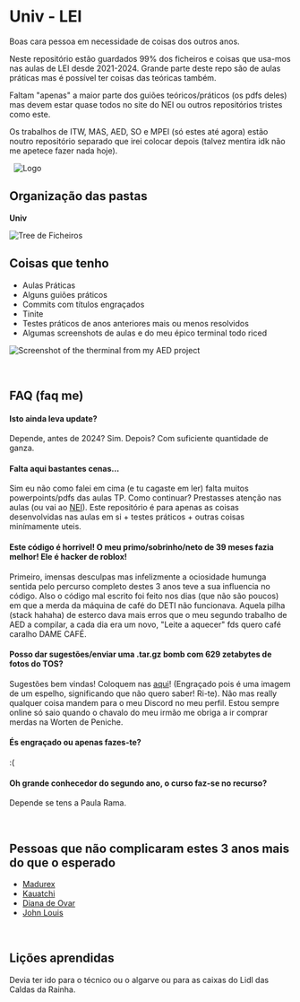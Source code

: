 
# Univ - LEI

Boas cara pessoa em necessidade de coisas dos outros anos.

Neste repositório estão guardados 99% dos ficheiros e coisas que usa-mos nas aulas de LEI desde 2021-2024.
Grande parte deste repo são de aulas práticas mas é possível ter coisas das teóricas também.

Faltam "apenas" a maior parte dos guiões teóricos/práticos (os pdfs deles) mas devem estar quase todos no site do NEI ou outros repositórios tristes como este.

Os trabalhos de ITW, MAS, AED, SO e MPEI (só estes até agora) estão noutro repositório separado que irei colocar depois (talvez mentira idk não me apetece fazer nada hoje).

&nbsp;
![Logo](https://i.imgur.com/hvZODXy.png)
&nbsp;


## Organização das pastas
**Univ**
<!---
&emsp;├── 2021-2022\
&emsp;│&emsp;├── Sem1\
&emsp;│&emsp;│&emsp;├── FP\
&emsp;│&emsp;│&emsp;├── ITW\
&emsp;│&emsp;│&emsp;└── MAS\
&emsp;│&emsp;└── Sem2\
&emsp;│&emsp; &emsp;├── IAC\
&emsp;│&emsp; &emsp;├── MSF\
&emsp;│&emsp; &emsp;└── POO\
&emsp;└── 2022-2023\
&emsp; &emsp;├── Sem1\
&emsp; &emsp;│&emsp;├── AED\
&emsp; &emsp;│&emsp;├── MPEI\
&emsp; &emsp;│&emsp;├── RS\
&emsp; &emsp;│&emsp;├── SM\
&emsp; &emsp;│&emsp;└── SO\
&emsp; &emsp;└── Sem2
-->
![Tree de Ficheiros](https://i.imgur.com/qebl0dL.png)
&nbsp;

## Coisas que tenho

- Aulas Práticas
- Alguns guiões práticos
- Commits com títulos engraçados
- Tinite
- Testes práticos de anos anteriores mais ou menos resolvidos
- Algumas screenshots de aulas e do meu épico terminal todo riced


![Screenshot of the therminal from my AED project](https://i.imgur.com/k3MN2OF.png)

&nbsp;

## FAQ (faq me)

#### Isto ainda leva update?
Depende, antes de 2024? Sim. Depois? Com suficiente quantidade de ganza.

#### Falta aqui bastantes cenas...
Sim eu não como falei em cima (e tu cagaste em ler) falta muitos powerpoints/pdfs das aulas TP. Como continuar? Prestasses atenção nas aulas (ou vai ao [NEI](https://nei.web.ua.pt/)).
Este repositório é para apenas as coisas desenvolvidas nas aulas em si + testes práticos + outras coisas minímamente uteis.

#### Este código é horrivel! O meu primo/sobrinho/neto de 39 meses fazia melhor! Ele é hacker de roblox!
Primeiro, imensas desculpas mas infelizmente a ociosidade humunga sentida pelo percurso completo destes 3 anos teve a sua influencia no código.
Also o código mal escrito foi feito nos dias (que não são poucos) em que a merda da máquina de café do DETI não funcionava. Aquela pilha (stack hahaha) de esterco dava mais erros que o meu segundo trabalho de AED a compilar, a cada dia era um novo, "Leite a aquecer" fds quero café caralho DAME CAFÉ.

#### Posso dar sugestões/enviar uma .tar.gz bomb com 629 zetabytes de fotos do TOS?
Sugestões bem vindas! Coloquem nas [aqui](https://www.google.com/search?q=mirrors&client=firefox-b-d&tbm=isch&sxsrf=AJOqlzWuJjSix5FblNxGeU80E_6SP1-aGA:1675005212190&source=lnms&sa=X&ved=0ahUKEwiA-KzViO38AhXNRKQEHdwyDAgQ_AUI0QkoAQ#imgrc=BmYu6VrP5D2XfM)! (Engraçado pois é uma imagem de um espelho, significando que não quero saber! Ri-te).
Não mas really qualquer coisa mandem para o meu Discord no meu perfil. Estou sempre online só saio quando o chavalo do meu irmão me obriga a ir comprar merdas na Worten de Peniche.

#### És engraçado ou apenas fazes-te?
:(

#### Oh grande conhecedor do segundo ano, o curso faz-se no recurso?
Depende se tens a Paula Rama.

&nbsp;

## Pessoas que não complicaram estes 3 anos mais do que o esperado

 - [Madurex](https://github.com/Dan1m4D)
 - [Kauatchi](https://github.com/Rafael-Kauati)
 - [Diana de Ovar](https://github.com/dianarrmiranda)
 - [John Louis](https://github.com/jnluis)

&nbsp;
## Lições aprendidas
Devia ter ido para o técnico ou o algarve ou para as caixas do Lidl das Caldas da Rainha.

&nbsp;
